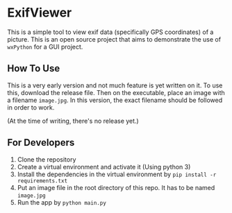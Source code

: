 # ExifViewer

This is a simple tool to view exif data (specifically GPS coordinates) of 
a picture. This is an open source project that aims to demonstrate the use
of `wxPython` for a GUI project.

## How To Use

This is a very early version and not much feature is yet written on it. To 
use this, download the release file. Then on the executable, place an image
with a filename `image.jpg`. In this version, the exact filename should be 
followed in order to work.

(At the time of writing, there's no release yet.)

## For Developers

1. Clone the repository
2. Create a virtual environment and activate it (Using python 3)
3. Install the dependencies in the virtual environment by `pip install -r requirements.txt`
4. Put an image file in the root directory of this repo. It has to be named `image.jpg`
5. Run the app by `python main.py`
